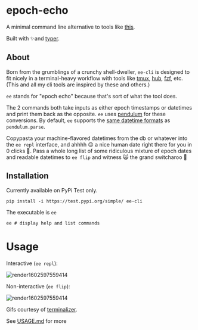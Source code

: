# epoch-echo

A minimal command line alternative to tools like [this](https://www.epochconverter.com).

Built with ✨and [typer](https://github.com/tiangolo/typer).

## About

Born from the grumblings of a crunchy shell-dweller, `ee-cli` is designed to fit nicely in a terminal-heavy workflow with tools like [tmux](https://github.com/tmux/tmux/wiki), [hub](https://github.com/github/hub), [fzf](https://github.com/junegunn/fzf), etc. (This and all my cli tools are inspired by these and others.)

`ee` stands for "epoch echo" because that's sort of what the tool does.

The 2 commands both take inputs as either epoch timestamps or datetimes and print them back as the opposite. `ee` uses [pendulum](https://pendulum.eustace.io) for these conversions. By default, `ee` supports the [same datetime formats](https://pendulum.eustace.io/docs/#rfc-3339) as `pendulum.parse`.

Copypasta your machine-flavored datetimes from the db or whatever into the `ee repl` interface, and ahhhh 😌 a nice human date right there for you in 0 clicks 🌚. Pass a whole long list of some ridiculous mixture of epoch dates and readable datetimes to `ee flip` and witness 🙀 the grand switcharoo 🎠

## Installation

Currently available on PyPi Test only.

```shell
pip install -i https://test.pypi.org/simple/ ee-cli
```

The executable is `ee`

```shell
ee # display help and list commands
```

# Usage

Interactive (`ee repl`):

![render1602597559414](/Users/ains/repos/tso/epoch-echo/repl.gif)

Non-interactive (`ee flip`):

![render1602597559414](/Users/ains/repos/tso/epoch-echo/flip.gif)

Gifs courtesy of [terminalizer](https://github.com/faressoft/terminalizer).

See [USAGE.md](./USAGE.md) for more
